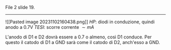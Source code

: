 File 2 slide 19.

---

![[Pasted image 20231102160438.png]]
*HP*: diodi in conduzione, quindi anodo a 0.7V
*TESI*: scorre corrente $\sim mA$

L'anodo di D1 e D2 dovrà essere a 0.7 o almeno, così D1 conduce. Per questo il catodo di D1 a GND sarà come il catodo di D2, anch'esso a GND.
